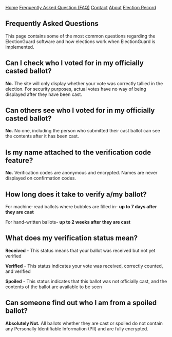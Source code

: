 <div class="topnav">
    <a class="active" href="https://carosso84449.github.io/IMT599/">Home</a>
    <a href="#FAQ">Frequently Asked Question (FAQ)</a>
    <a href="#contact">Contact</a>
    <a href="#about">About</a>
    <a href="#electionrecord">Election Record</a>
  </div>


## Frequently Asked Questions

This page contains some of the most common questions regarding the ElectionGuard software and how elections work when ElectionGuard is implemented.

## Can I check who I voted for in my officially casted ballot?

<b>No.</b> The site will only display whether your vote was correctly tallied in the election. For security purposes, actual votes have no way of being displayed after they have been cast.

## Can others see who I voted for in my officially casted ballot?

<b>No.</b> No one, including the person who submitted their cast ballot can see the contents after it has been cast.

## Is my name attached to the verification code feature?

<b>No.</b> Verification codes are anonymous and encrypted. Names are never displayed on confirmation codes.

## How long does it take to verify a/my ballot?

For machine-read ballots where bubbles are filled in- <b>up to 7 days after they are cast</b>

For hand-written ballots- <b>up to 2 weeks after they are cast</b>

## What does my verification status mean?

<b>Received</b> - This status means that your ballot was received but not yet verified

<b>Verified</b> - This status indicates your vote was received, correctly counted, and verified

<b>Spoiled</b> - This status indicates that this ballot was not officially cast, and the contents of the ballot are available to be seen

## Can someone find out who I am from a spoiled ballot?

<b>Absolutely Not.</b> All ballots whether they are cast or spoiled do not contain any Personally Identifiable Information (PII) and are fully encrypted.
